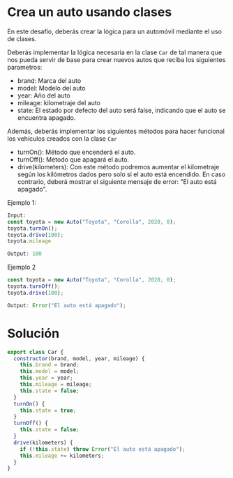 # Crea un auto usando clases

En este desafío, deberás crear la lógica para un automóvil mediante el uso de clases.

Deberás implementar la lógica necesaria en la clase `Car` de tal manera que nos pueda servir de base para crear nuevos autos que reciba los siguientes parametros:

- brand: Marca del auto
- model: Modelo del auto
- year: Año del auto
- mileage: kilometraje del auto
- state: El estado por defecto del auto será false, indicando que el auto se encuentra apagado.

Además, deberás implementar los siguientes métodos para hacer funcional los vehículos creados con la clase `Car`

- turnOn(): Método que encenderá el auto.
- turnOff(): Método que apagará el auto.
- drive(kilometers): Con este método podremos aumentar el kilometraje según los kilómetros dados pero solo si el auto está encendido. En caso contrario, deberá mostrar el siguiente mensaje de error: "El auto está apagado".

Ejemplo 1:

```javascript
Input:
const toyota = new Auto("Toyota", "Corolla", 2020, 0);
toyota.turnOn();
toyota.drive(100);
toyota.mileage

Output: 100
```

Ejemplo 2

```javascript
const toyota = new Auto("Toyota", "Corolla", 2020, 0);
toyota.turnOff();
toyota.drive(100);

Output: Error("El auto está apagado");
```

# Solución

```javascript
export class Car {
  constructor(brand, model, year, mileage) {
    this.brand = brand;
    this.model = model;
    this.year = year;
    this.mileage = mileage;
    this.state = false;
  }
  turnOn() {
    this.state = true;
  }
  turnOff() {
    this.state = false;
  }
  drive(kilometers) {
    if (!this.state) throw Error("El auto está apagado");
    this.mileage += kilometers;
  }
}
```
